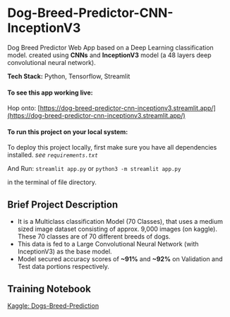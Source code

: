 # Dog-Breed-Predictor-CNN-InceptionV3
Dog Breed Predictor Web App based on a Deep Learning classification model. created using **CNNs** and **InceptionV3** model (a 48 layers deep convolutional neural network).

**Tech Stack:** Python, Tensorflow, Streamlit

#### To see this app working live: 
Hop onto: [https://dog-breed-predictor-cnn-inceptionv3.streamlit.app/](https://dog-breed-predictor-cnn-inceptionv3.streamlit.app/)

#### To run this project on your local system: 
To deploy this project locally, first make sure you have all dependencies installed. *see ```requirements.txt```*

And Run: ```streamlit app.py``` or ```python3 -m streamlit app.py``` 

in the terminal of file directory.

## Brief Project Description
* It is a Multiclass classification Model (70 Classes), that uses a medium sized image dataset consisting of approx. 9,000 images (on kaggle). These 70 classes are of 70 different breeds of dogs.
* This data is fed to a Large Convolutional Neural Network (with InceptionV3) as the base model.
* Model secured accuracy scores of **~91%** and **~92%** on Validation and Test data portions respectively.

## Training Notebook
[Kaggle: Dogs-Breed-Prediction](https://www.kaggle.com/code/harshpriye/dogs-breed-prediction-cnn-inceptionv3/notebook)
